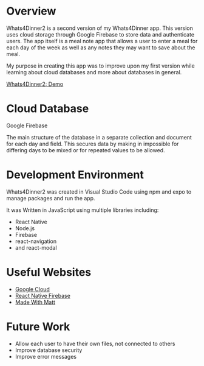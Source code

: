 # Overview

Whats4Dinner2 is a second version of my Whats4Dinner app. This version uses cloud storage through Google Firebase to store data and authenticate users.
The app itself is a meal note app that allows a user to enter a meal for each day of the week as well as any notes they may want to save about the meal.

My purpose in creating this app was to improve upon my first version while learning about cloud databases and more about databases in general.

[Whats4Dinner2: Demo](https://youtu.be/l6siuqXVzuA)

# Cloud Database

Google Firebase

The main structure of the database in a separate collection and document for each day and field. This secures data by making in impossible for differing days to be mixed or for repeated values to be allowed.

# Development Environment

Whats4Dinner2 was created in Visual Studio Code using npm and expo to manage packages and run the app.

It was Written in JavaScript using multiple libraries including:

- React Native
- Node.js
- Firebase
- react-navigation
- and react-modal

# Useful Websites

- [Google Cloud](https://cloud.google.com/firestore/docs/query-data/get-data)
- [React Native Firebase](https://rnfirebase.io/firestore/usage)
- [Made With Matt](https://www.youtube.com/watch?v=ql4J6SpLXZA&t=1065s)

# Future Work

- Allow each user to have their own files, not connected to others
- Improve database security
- Improve error messages
